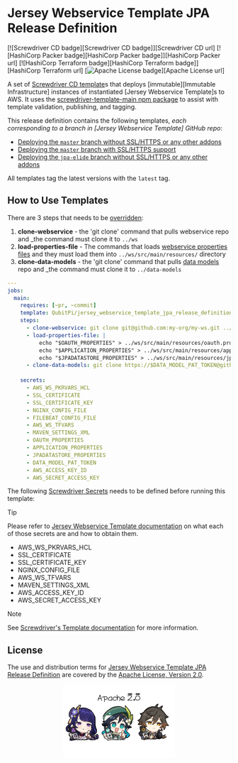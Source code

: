 Jersey Webservice Template JPA Release Definition
=================================================

[![Screwdriver CD badge][Screwdriver CD badge]][Screwdriver CD url]
[![HashiCorp Packer badge][HashiCorp Packer badge]][HashiCorp Packer url]
[![HashiCorp Terraform badge][HashiCorp Terraform badge]][HashiCorp Terraform url]
[![Apache License badge]][Apache License url]

A set of [Screwdriver CD template]s that deploys [immutable][Immutable Infrastructure] instances of instantiated [Jersey Webservice Template]s to AWS. It uses the
[screwdriver-template-main npm package] to assist with template validation, publishing, and tagging. 

This release definition contains the following templates, _each corresponding to a branch in
[Jersey Webservice Template] GitHub repo_:

- [Deploying the `master` branch without SSL/HTTPS or any other addons](./sd-template-basic.yaml)
- [Deploying the `master` branch with SSL/HTTPS support](./sd-template-ssl.yaml)
- [Deploying the `jpa-elide` branch without SSL/HTTPS or any other addons](./sd-template-jpa.yaml)

All templates tag the latest versions with the `latest` tag.

How to Use Templates
--------------------

There are 3 steps that needs to be
[overridden](https://qubitpi.github.io/screwdriver-cd-guide/user-guide/templates#overriding-template-steps): 

1. **clone-webservice** - the 'git clone' command that pulls webservice repo and _the command must clone it to `../ws`
2. **load-properties-file** - The commands that loads
   [webservice properties files](https://qubitpi.github.io/jersey-webservice-template/docs/elide/configuration) and they
   must load them into `../ws/src/main/resources/` directory
3. **clone-data-models** - the 'git clone' command that pulls
   [data models](https://qubitpi.github.io/jersey-webservice-template/docs/elide/data-model) repo and _the command must 
   clone it to `../data-models`

```yaml
---
jobs:
  main:
    requires: [~pr, ~commit]
    template: QubitPi/jersey_webservice_template_jpa_release_definition@latest
    steps:
      - clone-webservice: git clone git@github.com:my-org/my-ws.git ../ws
      - load-properties-file: |
          echo "$OAUTH_PROPERTIES" > ../ws/src/main/resources/oauth.properties
          echo "$APPLICATION_PROPERTIES" > ../ws/src/main/resources/application.properties
          echo "$JPADATASTORE_PROPERTIES" > ../ws/src/main/resources/jpadatastore.properties
      - clone-data-models: git clone https://$DATA_MODEL_PAT_TOKEN@github.com/my-org/my-data-models.git ../data-models

    secrets:
      - AWS_WS_PKRVARS_HCL
      - SSL_CERTIFICATE
      - SSL_CERTIFICATE_KEY
      - NGINX_CONFIG_FILE
      - FILEBEAT_CONFIG_FILE
      - AWS_WS_TFVARS
      - MAVEN_SETTINGS_XML
      - OAUTH_PROPERTIES
      - APPLICATION_PROPERTIES
      - JPADATASTORE_PROPERTIES
      - DATA_MODEL_PAT_TOKEN
      - AWS_ACCESS_KEY_ID
      - AWS_SECRET_ACCESS_KEY
```

The following [Screwdriver Secrets] needs to be defined before running this template:

> [!TIP]
> Please refer to
> [Jersey Webservice Template documentation](https://qubitpi.github.io/jersey-webservice-template/docs/configuration#cicd)
> on what each of those secrets are and how to obtain them.

- AWS_WS_PKRVARS_HCL
- SSL_CERTIFICATE
- SSL_CERTIFICATE_KEY
- NGINX_CONFIG_FILE
- AWS_WS_TFVARS
- MAVEN_SETTINGS_XML
- AWS_ACCESS_KEY_ID
- AWS_SECRET_ACCESS_KEY

> [!NOTE]
> See [Screwdriver's Template documentation][Screwdriver CD template] for more information.

License
-------

The use and distribution terms for [Jersey Webservice Template JPA Release Definition] are covered by the
[Apache License, Version 2.0].

<div align="center">
    <a href="https://opensource.org/licenses">
        <img align="center" width="50%" alt="License Illustration" src="https://github.com/QubitPi/QubitPi/blob/master/img/apache-2.png?raw=true">
    </a>
</div>

[Apache License Badge]: https://img.shields.io/badge/Apache%202.0-F25910.svg?style=for-the-badge&logo=Apache&logoColor=white
[Apache License, Version 2.0]: http://www.apache.org/licenses/LICENSE-2.0.html

[Jersey Webservice Template JPA]: https://qubitpi.github.io/jersey-webservice-template/docs/category/jpa-through-yahooelide
[Jersey Webservice Template JPA Release Definition]: https://github.com/QubitPi/jersey-webservice-template-jpa-release-definition

[Screwdriver CD template]: https://qubitpi.github.io/screwdriver-cd-guide/user-guide/templates
[Screwdriver Secrets]: https://qubitpi.github.io/screwdriver-cd-guide/user-guide/configuration/secrets
[screwdriver-template-main npm package]: https://github.com/QubitPi/screwdriver-cd-template-main
